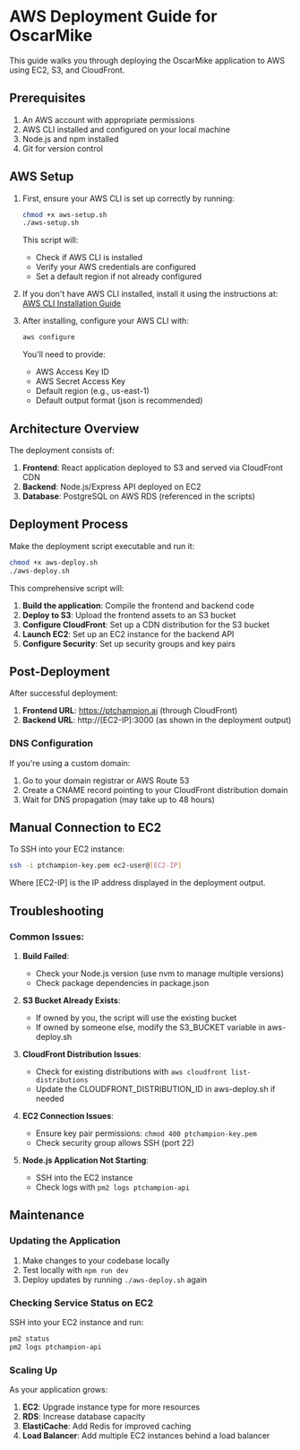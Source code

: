 # AWS Deployment Guide for OscarMike

This guide walks you through deploying the OscarMike application to AWS using EC2, S3, and CloudFront.

## Prerequisites

1. An AWS account with appropriate permissions
2. AWS CLI installed and configured on your local machine
3. Node.js and npm installed
4. Git for version control

## AWS Setup

1. First, ensure your AWS CLI is set up correctly by running:
   ```bash
   chmod +x aws-setup.sh
   ./aws-setup.sh
   ```

   This script will:
   - Check if AWS CLI is installed
   - Verify your AWS credentials are configured
   - Set a default region if not already configured

2. If you don't have AWS CLI installed, install it using the instructions at:
   [AWS CLI Installation Guide](https://docs.aws.amazon.com/cli/latest/userguide/getting-started-install.html)

3. After installing, configure your AWS CLI with:
   ```bash
   aws configure
   ```
   
   You'll need to provide:
   - AWS Access Key ID
   - AWS Secret Access Key
   - Default region (e.g., us-east-1)
   - Default output format (json is recommended)

## Architecture Overview

The deployment consists of:

1. **Frontend**: React application deployed to S3 and served via CloudFront CDN
2. **Backend**: Node.js/Express API deployed on EC2
3. **Database**: PostgreSQL on AWS RDS (referenced in the scripts)

## Deployment Process

Make the deployment script executable and run it:

```bash
chmod +x aws-deploy.sh
./aws-deploy.sh
```

This comprehensive script will:

1. **Build the application**: Compile the frontend and backend code
2. **Deploy to S3**: Upload the frontend assets to an S3 bucket
3. **Configure CloudFront**: Set up a CDN distribution for the S3 bucket
4. **Launch EC2**: Set up an EC2 instance for the backend API
5. **Configure Security**: Set up security groups and key pairs

## Post-Deployment

After successful deployment:

1. **Frontend URL**: https://ptchampion.ai (through CloudFront)
2. **Backend URL**: http://[EC2-IP]:3000 (as shown in the deployment output)

### DNS Configuration

If you're using a custom domain:

1. Go to your domain registrar or AWS Route 53
2. Create a CNAME record pointing to your CloudFront distribution domain
3. Wait for DNS propagation (may take up to 48 hours)

## Manual Connection to EC2

To SSH into your EC2 instance:

```bash
ssh -i ptchampion-key.pem ec2-user@[EC2-IP]
```

Where [EC2-IP] is the IP address displayed in the deployment output.

## Troubleshooting

### Common Issues:

1. **Build Failed**:
   - Check your Node.js version (use nvm to manage multiple versions)
   - Check package dependencies in package.json

2. **S3 Bucket Already Exists**:
   - If owned by you, the script will use the existing bucket
   - If owned by someone else, modify the S3_BUCKET variable in aws-deploy.sh

3. **CloudFront Distribution Issues**:
   - Check for existing distributions with `aws cloudfront list-distributions`
   - Update the CLOUDFRONT_DISTRIBUTION_ID in aws-deploy.sh if needed

4. **EC2 Connection Issues**:
   - Ensure key pair permissions: `chmod 400 ptchampion-key.pem`
   - Check security group allows SSH (port 22)

5. **Node.js Application Not Starting**:
   - SSH into the EC2 instance
   - Check logs with `pm2 logs ptchampion-api`

## Maintenance

### Updating the Application

1. Make changes to your codebase locally
2. Test locally with `npm run dev`
3. Deploy updates by running `./aws-deploy.sh` again

### Checking Service Status on EC2

SSH into your EC2 instance and run:

```bash
pm2 status
pm2 logs ptchampion-api
```

### Scaling Up

As your application grows:

1. **EC2**: Upgrade instance type for more resources
2. **RDS**: Increase database capacity
3. **ElastiCache**: Add Redis for improved caching
4. **Load Balancer**: Add multiple EC2 instances behind a load balancer 